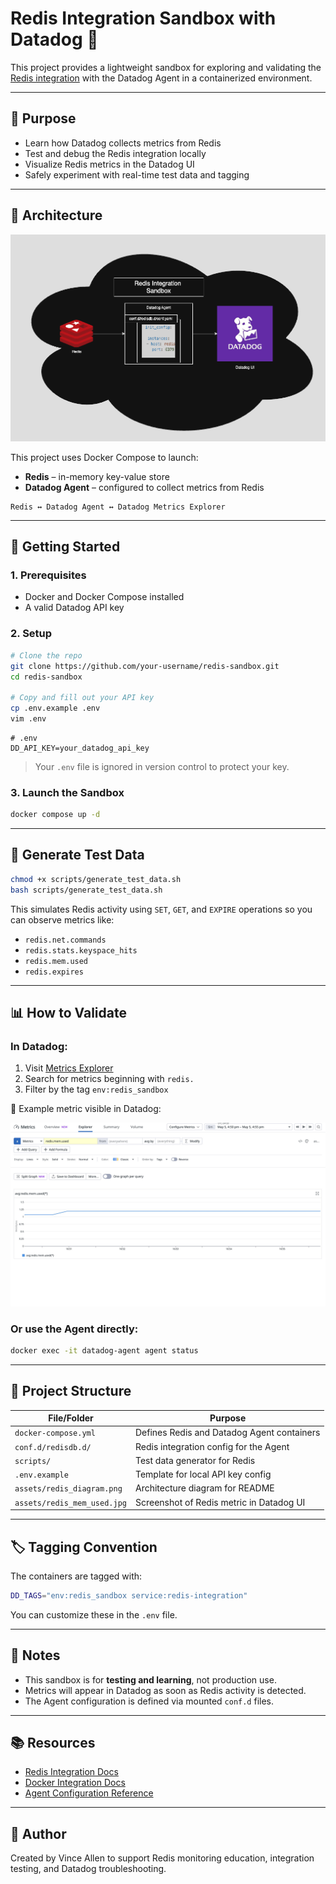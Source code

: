 
# Redis Integration Sandbox with Datadog 🧪

This project provides a lightweight sandbox for exploring and validating the [Redis integration](https://docs.datadoghq.com/integrations/redisdb/) with the Datadog Agent in a containerized environment.

---

## 🎯 Purpose

- Learn how Datadog collects metrics from Redis
- Test and debug the Redis integration locally
- Visualize Redis metrics in the Datadog UI
- Safely experiment with real-time test data and tagging

---

## 🧱 Architecture

![Redis Integration Architecture](./assets/redis_diagram.png)


This project uses Docker Compose to launch:

- **Redis** – in-memory key-value store
- **Datadog Agent** – configured to collect metrics from Redis

```
Redis ↔ Datadog Agent ↔ Datadog Metrics Explorer
```

---

## 🚀 Getting Started

### 1. Prerequisites

- Docker and Docker Compose installed
- A valid Datadog API key

### 2. Setup

```bash
# Clone the repo
git clone https://github.com/your-username/redis-sandbox.git
cd redis-sandbox

# Copy and fill out your API key
cp .env.example .env
vim .env
```

```env
# .env
DD_API_KEY=your_datadog_api_key
```

> Your `.env` file is ignored in version control to protect your key.

### 3. Launch the Sandbox

```bash
docker compose up -d
```

---

## 🧪 Generate Test Data

```bash
chmod +x scripts/generate_test_data.sh
bash scripts/generate_test_data.sh
```

This simulates Redis activity using `SET`, `GET`, and `EXPIRE` operations so you can observe metrics like:

- `redis.net.commands`
- `redis.stats.keyspace_hits`
- `redis.mem.used`
- `redis.expires`

---

## 📊 How to Validate

### In Datadog:

1. Visit [Metrics Explorer](https://app.datadoghq.com/metric/explorer)
2. Search for metrics beginning with `redis.`
3. Filter by the tag `env:redis_sandbox`

📸 Example metric visible in Datadog:

![Redis Memory Used](assets/redis_mem_used.jpg)

### Or use the Agent directly:

```bash
docker exec -it datadog-agent agent status
```

---

## 📁 Project Structure

| File/Folder              | Purpose                                       |
|--------------------------|-----------------------------------------------|
| `docker-compose.yml`     | Defines Redis and Datadog Agent containers    |
| `conf.d/redisdb.d/`      | Redis integration config for the Agent        |
| `scripts/`               | Test data generator for Redis                 |
| `.env.example`           | Template for local API key config             |
| `assets/redis_diagram.png` | Architecture diagram for README             |
| `assets/redis_mem_used.jpg` | Screenshot of Redis metric in Datadog UI   |

---

## 🏷️ Tagging Convention

The containers are tagged with:

```bash
DD_TAGS="env:redis_sandbox service:redis-integration"
```

You can customize these in the `.env` file.

---

## 🧠 Notes

- This sandbox is for **testing and learning**, not production use.
- Metrics will appear in Datadog as soon as Redis activity is detected.
- The Agent configuration is defined via mounted `conf.d` files.

---

## 📚 Resources

- [Redis Integration Docs](https://docs.datadoghq.com/integrations/redisdb/)
- [Docker Integration Docs](https://docs.datadoghq.com/containers/docker/)
- [Agent Configuration Reference](https://docs.datadoghq.com/agent/guide/agent-configuration-files/)

---

## 👤 Author

Created by Vince Allen to support Redis monitoring education, integration testing, and Datadog troubleshooting.
